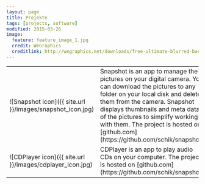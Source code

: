 ```yaml
---
layout: page
title: Projekte
tags: [projects, software]
modified: 2015-03-26
image:
  feature: feature_image_1.jpg
  credit: WeGraphics
  creditlink: http://wegraphics.net/downloads/free-ultimate-blurred-background-pack/
---
```


<table>

<tr>
<td>![Snapshot icon]({{ site.url }}/images/snapshot_icon.jpg)</td>
<td>Snapshot is an app to
manage the pictures on your digital camera. You can download the pictures to any
folder on your local disk and delete them from the camera. Snapshot displays thumbnails
and meta data of the pictures to simplify working with them. The project is hosted
on [github.com](https://github.com/schik/snapshot).</td>
</tr>

<tr>
<td>![CDPlayer icon]({{ site.url }}/images/cdplayer_icon.jpg)</td>
<td>CDPlayer is an app to play audio CDs on your computer. The project is hosted
on [github.com](https://github.com/schik/snapshot).</td>
</tr>

</table>
